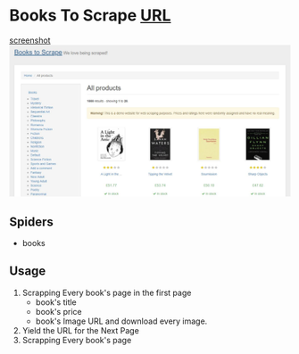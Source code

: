 # Books To Scrape [URL](http://books.toscrape.com/)
[screenshot](./screenshot.JPG)
![alt text](./screenshot.JPG "")

## Spiders 
* books 

## Usage 
1. Scrapping Every book's page in the first page 
	- book's title 
	- book's price 
	- book's Image URL and download every image. 
2. Yield the URL for the Next Page 
3. Scrapping Every book's page 
